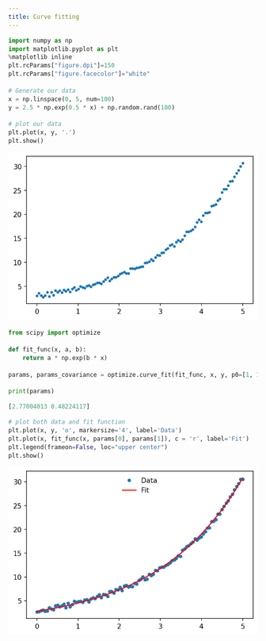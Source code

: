 ```yaml
---
title: Curve fitting
---
```


```python
import numpy as np
import matplotlib.pyplot as plt
%matplotlib inline
plt.rcParams["figure.dpi"]=150
plt.rcParams["figure.facecolor"]="white"

# Generate our data
x = np.linspace(0, 5, num=100)
y = 2.5 * np.exp(0.5 * x) + np.random.rand(100)

# plot our data
plt.plot(x, y, '.')
plt.show()
```

![original-data-plot](../../static/img/scipy-curve-fit-data.png)

```python title="Input:"
from scipy import optimize

def fit_func(x, a, b):
    return a * np.exp(b * x)

params, params_covariance = optimize.curve_fit(fit_func, x, y, p0=[1, 1])

print(params)
```
```python title="Output:"
[2.77004013 0.48224117]
```

```python
# plot both data and fit function
plt.plot(x, y, 'o', markersize='4', label='Data')
plt.plot(x, fit_func(x, params[0], params[1]), c = 'r', label='Fit')
plt.legend(frameon=False, loc="upper center")
plt.show()
```

![curve-fit](../../static/img/scipy-curve-fit.png)
